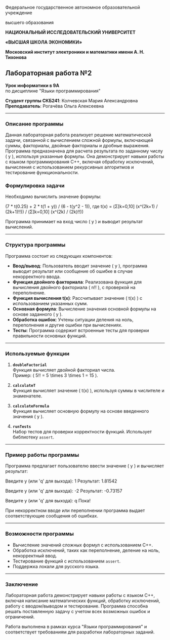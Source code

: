 Федеральное государственное автономное образовательной учреждение

высшего образования

**НАЦИОНАЛЬНЫЙ ИССЛЕДОВАТЕЛЬСКИЙ УНИВЕРСИТЕТ**

**«ВЫСШАЯ ШКОЛА ЭКОНОМИКИ»**

**Московский институт электроники и математики имени А. Н. Тихонова**

## Лабораторная работа №2  
**Урок информатики в 9А**  
по дисциплине "Языки программирования"  

**Студент группы СКБ241**: Колчевская Мария Александровна  
**Преподаватель**: Рогачёва Ольга Алексеевна  

---

### Описание программы

Данная лабораторная работа реализует решение математической задачи, связанной с вычислением сложной формулы, включающей суммы, факториалы, двойные факториалы и дробные выражения. Программа предназначена для расчета результата по заданному числу \( y \), используя указанные формулы. Она демонстрирует навыки работы с языком программирования C++, включая обработку исключений, вычисления с использованием рекурсивных алгоритмов и тестирование функциональности.

### Формулировка задачи

Необходимо вычислить значение формулы:

(7 * t(0.25) + 2 * t(1 + y)) / (6 - t(y^2 - 1)),
где t(x) = (Σ[k=0,10] (x^(2k+1) / (2k+1)!!)) / (Σ[k=0,10] (x^(2k) / (2k)!!))

Программа принимает на вход число \( y \) и выводит результат вычислений.

---

### Структура программы

Программа состоит из следующих компонентов:

- **Ввод/вывод**: 
  Пользователь вводит значение \( y \), программа выводит результат или сообщение об ошибке в случае некорректного ввода.
- **Функция двойного факториала**: 
  Реализована функция для вычисления двойного факториала \( n!! \), с проверкой на переполнение.
- **Функция вычисления t(x)**: 
  Рассчитывает значение \( t(x) \) с использованием указанных сумм.
- **Основная формула**: 
  Вычисление значения основной формулы на основе заданного \( y \).
- **Обработка ошибок**: 
  Учтены ситуации деления на ноль, переполнения и другие ошибки при вычислениях.
- **Тесты**: 
  Программа содержит встроенные тесты для проверки правильности основных функций.

---

### Используемые функции

1. **`doubleFactorial`**  
   Функция вычисляет двойной факториал числа.  
   Пример: \( 5!! = 5 \times 3 \times 1 = 15 \).  

2. **`calculateT`**  
   Функция вычисляет значение \( t(x) \), используя суммы в числителе и знаменателе.  

3. **`calculateFormula`**  
   Функция вычисляет основную формулу на основе введенного значения \( y \).  

4. **`runTests`**  
   Набор тестов для проверки корректности функций. Использует библиотеку `assert`.  

---

### Пример работы программы

Программа предлагает пользователю ввести значение \( y \) и вычисляет результат:

Введите y (или 'q' для выхода): 1
Результат: 1.81542

Введите y (или 'q' для выхода): -2
Результат: -0.73157

Введите y (или 'q' для выхода): q
Пока!

При некорректном вводе или переполнении программа выдает соответствующие сообщения об ошибках.

---

### Возможности программы

- Вычисление значений сложных формул с использованием C++.
- Обработка исключений, таких как переполнение, деление на ноль, некорректный ввод.
- Тестирование функций с использованием `assert`.
- Поддержка локали для русского языка.

---

### Заключение

Лабораторная работа демонстрирует навыки работы с языком C++, включая написание математических функций, обработку исключений, работу с вводом/выводом и тестирование. Программа способна решать поставленную задачу с учетом всех возможных ошибок и ограничений.

Работа выполнена в рамках курса "Языки программирования" и соответствует требованиям для разработки лабораторных заданий.
